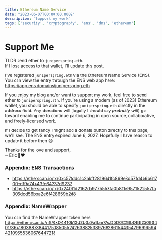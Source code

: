 ```yaml
---
title: Ethereum Name Service
date: "2023-06-07T00:00:00.000Z"
description: "Support my work"
tags: ['security', 'cryptography', 'ens', 'dns', 'ethereum']
---
```

# Support Me

TLDR send ether to `juniperspring.eth`.  
If I lose access to that wallet, I'll update this post.

I've registered `juniperspring.eth` via the Ethereum Name Service (ENS).
You can view the entry through the ENS web app here: https://app.ens.domains/juniperspring.eth.

If you enjoy my blog and/or want to support my work, feel free to send ether to `juniperspring.eth`. If you're using a modern (as of 2023) Ethereum wallet, you should be able to specify `juniperspring.eth` directly in the address field. Any donations will (legally I should say *probably will*) go toward enabling me to continue participating in open source, collaborative, and freely-licensed work.

If I decide to get fancy I might add a donate button directly to this page, we'll see. The ENS entry expired June 6, 2027. Hopefully I have reason to update it before then 😄

Thanks for the love and support,  
~ Eric 🌱❤️

### Appendix: ENS Transactions
- https://etherscan.io/tx/0xc57fddc1c2abff2819641fc869e8d57fd4b6b61700cdf9a74443fc64337d9237
- https://etherscan.io/tx/0x24011d2162da9775553fa0b811e9571522557fa306dcd56bba2e6f428659b2d8

### Appendix: NameWrapper
You can find the NameWrapper token here: https://etherscan.io/nft/0xD4416b13d2b3a9aBae7AcD5D6C2BbDBE25686401/36418038873844175085055242638825389768286154435479691659442109655360676447218
